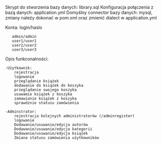 Skrypt do stworzenia bazy danych: library.sql
Konfiguracja połączenia z bazą danych: application.yml
Domyślny connector bazy danych: mysql, zmiany należy dokonać w pom.xml oraz zmienić dialect w application.yml

Konta: login/haslo

	   admin/admin
	   user1/user1
	   user2/user2
	   user3/user3


Opis funkconalności:

	-Użytkownik:
		rejestracja
		logowanie
		przeglądanie książek
		dodawanie do książek do koszyka
		przeglądanie swojego koszyka
		usuwamie książek z koszyka
		zamawianie książek z koszyka
		sprawdznie statusu zamówienia
		
	-Adminstrator:
		rejestracja kolejnych administratorów (/adminregister)
		logowanie
		Dodawanie/usuwanie/edycja autorów
		Dodawanie/usuwanie/edycja kategorii
		Dodawanie/usuwanie/edycja książek
		Zmiana statusu zamówienia użytkowników
	
		
